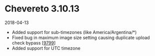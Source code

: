 # Chevereto 3.10.13

2018-04-13

- Added support for sub-timezones (like America/Argentina/*)
- Fixed bug in maximum image size setting causing duplicate upload check bypass [[9799](https://chevereto.com/community/threads/9799/)]
- Added support for UTC timezone
